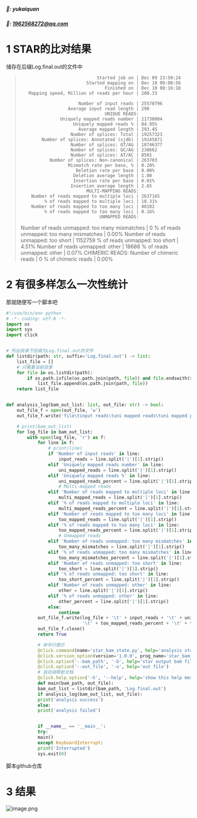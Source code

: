 ##### 🙈: yukaiquan
##### 📧: 1962568272@qq.com
# 1 STAR的比对结果
储存在后缀Log.final.out的文件中
>                                  Started job on |	Dec 09 23:50:24
>                              Started mapping on |	Dec 10 00:08:56
>                                     Finished on |	Dec 10 00:16:18
>        Mapping speed, Million of reads per hour |	208.33
> 
>                           Number of input reads |	25578796
>                       Average input read length |	298
>                                     UNIQUE READS:
>                    Uniquely mapped reads number |	21730084
>                         Uniquely mapped reads % |	84.95%
>                           Average mapped length |	293.45
>                        Number of splices: Total |	19257323
>             Number of splices: Annotated (sjdb) |	19145871
>                        Number of splices: GT/AG |	18746377
>                        Number of splices: GC/AG |	238662
>                        Number of splices: AT/AC |	8581
>                Number of splices: Non-canonical |	263703
>                       Mismatch rate per base, % |	0.20%
>                          Deletion rate per base |	0.00%
>                         Deletion average length |	1.00
>                         Insertion rate per base |	0.01%
>                        Insertion average length |	2.65
>                              MULTI-MAPPING READS:
>         Number of reads mapped to multiple loci |	2637165
>              % of reads mapped to multiple loci |	10.31%
>         Number of reads mapped to too many loci |	40102
>              % of reads mapped to too many loci |	0.16%
>                                   UNMAPPED READS:
>   Number of reads unmapped: too many mismatches |	0
>        % of reads unmapped: too many mismatches |	0.00%
>             Number of reads unmapped: too short |	1152759
>                  % of reads unmapped: too short |	4.51%
>                 Number of reads unmapped: other |	18686
>                      % of reads unmapped: other |	0.07%
>                                   CHIMERIC READS:
>                        Number of chimeric reads |	0
>                             % of chimeric reads |	0.00%

# 2 有很多样怎么一次性统计
那就随便写一个脚本吧
```python
#!/use/bin/env python
# -*- coding: utf-8 -*-
import os
import sys
import click


# 列出目录下后缀为Log.final.out的文件
def listdir(path: str, suffix='Log.final.out') -> list:
    list_file = []
    # 只需要当前目录
    for file in os.listdir(path):
        if os.path.isfile(os.path.join(path, file)) and file.endswith(suffix):
            list_file.append(os.path.join(path, file))
    return list_file


def analysis_log(bam_out_list: list, out_file: str) -> bool:
    out_file_f = open(out_file, 'w')
    out_file_f.write('file\tinput reads\tuni mapped reads\tuni mapped percent\tmulti mapped reads\tmulti mapped percent\ttoo many mapped reads\ttoo many mapped percent\ttoo many mis reads\ttoo many mis percent\ttoo short mis reads\ttoo short mis percent\tmis other\tmis other percent\n')

    # print(bam_out_list)
    for log_file in bam_out_list:
        with open(log_file, 'r') as f:
            for line in f:
                # print(line)
                if 'Number of input reads' in line:
                    input_reads = line.split('|')[1].strip()
                elif 'Uniquely mapped reads number' in line:
                    uni_mapped_reads = line.split('|')[1].strip()
                elif 'Uniquely mapped reads %' in line:
                    uni_mapped_reads_percent = line.split('|')[1].strip()
                    # Multi-mapped reads
                elif 'Number of reads mapped to multiple loci' in line:
                    multi_mapped_reads = line.split('|')[1].strip()
                elif '% of reads mapped to multiple loci' in line:
                    multi_mapped_reads_percent = line.split('|')[1].strip()
                elif 'Number of reads mapped to too many loci' in line:
                    too_mapped_reads = line.split('|')[1].strip()
                elif '% of reads mapped to too many loci' in line:
                    too_mapped_reads_percent = line.split('|')[1].strip()
                    # Unmapped reads
                elif 'Number of reads unmapped: too many mismatches' in line:
                    too_many_mismatches = line.split('|')[1].strip()
                elif '% of reads unmapped: too many mismatches' in line:
                    too_many_mismatches_percent = line.split('|')[1].strip()
                elif 'Number of reads unmapped: too short' in line:
                    too_short = line.split('|')[1].strip()
                elif '% of reads unmapped: too short' in line:
                    too_short_percent = line.split('|')[1].strip()
                elif 'Number of reads unmapped: other' in line:
                    other = line.split('|')[1].strip()
                elif '% of reads unmapped: other' in line:
                    other_percent = line.split('|')[1].strip()
                else:
                    continue
            out_file_f.write(log_file + '\t' + input_reads + '\t' + uni_mapped_reads + '\t' + uni_mapped_reads_percent + '\t' + multi_mapped_reads + '\t' + multi_mapped_reads_percent + '\t' + too_mapped_reads +
                             '\t' + too_mapped_reads_percent + '\t' + too_many_mismatches + '\t' + too_many_mismatches_percent + '\t' + too_short + '\t' + too_short_percent + '\t' + other + '\t' + other_percent + '\n')
            out_file_f.close()
            return True

            # 命令行提示
            @click.command(name='star_bam_state.py', help='analysis star bam state')
            @click.version_option(version='1.0.0', prog_name='star_bam_state.py', message='%(prog)s version %(version)s')
            @click.option('--bam_path', '-b', help='star output bam file path')
            @click.option('--out_file', '-o', help='out file')
            # 自动调帮助文档
            @click.help_option('-h', '--help', help='show this help message and exit')
            def main(bam_path, out_file):
            bam_out_list = listdir(bam_path, 'Log.final.out')
            if analysis_log(bam_out_list, out_file):
            print('analysis success')
            else:
            print('analysis failed')


            if __name__ == '__main__':
            try:
            main()
            except KeyboardInterrupt:
            print('Interrupted')
            sys.exit(0)

```
脚本github仓库
# 3 结果
![image.png](https://cdn.nlark.com/yuque/0/2022/png/32371416/1671633901613-017fc330-0573-4475-8b1c-094dd7bab3ca.png#averageHue=%23efefef&clientId=u6923d932-ae1f-4&crop=0&crop=0&crop=1&crop=1&from=paste&height=710&id=u716c4674&margin=%5Bobject%20Object%5D&name=image.png&originHeight=710&originWidth=1814&originalType=binary&ratio=1&rotation=0&showTitle=false&size=227257&status=done&style=none&taskId=u6fffea8e-f1b7-4ef3-8aa0-dd3fc90faf5&title=&width=1814)

